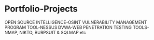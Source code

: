 # Portfolio-Projects
OPEN SOURCE INTELLIGENCE-OSINT
VULNERABILITY MANAGEMENT PROGRAM TOOL-NESSUS
DVWA-WEB PENETRATION TESTING TOOLS-NMAP, NIKTO, BURPSUIT & SQLMAP etc

